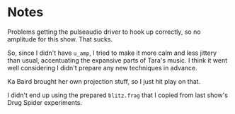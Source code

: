 # Notes

Problems getting the pulseaudio driver to hook up correctly, so no amplitude 
for this show. That sucks.

So, since I didn't have `u_amp`, I tried to make it more calm and less jittery than usual,
accentuating the expansive parts of Tara's music. I think it went well considering I didn't
prepare any new techniques in advance.

Ka Baird brought her own projection stuff, so I just hit play on that.

I didn't end up using the prepared `blitz.frag` that I copied from last show's 
Drug Spider experiments.
